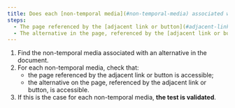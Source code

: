 ```yaml
---
title: Does each [non-temporal media](#non-temporal-media) associated with an alternative satisfy one of these conditions (except in special cases)?
steps:
  - The page referenced by the [adjacent link or button](#adjacent-link-or-button) is accessible.
  - The alternative in the page, referenced by the [adjacent link or button](#adjacent-link-or-button), is accessible.
---
```


1. Find the non-temporal media associated with an alternative in the document.
2. For each non-temporal media, check that:
   - the page referenced by the adjacent link or button is accessible;
   - the alternative on the page, referenced by the adjacent link or button, is accessible.
3. If this is the case for each non-temporal media, **the test is validated**.